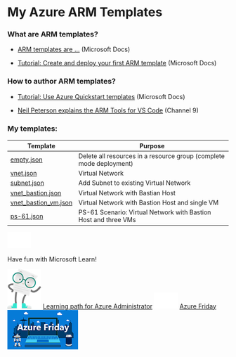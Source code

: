 # My Azure ARM Templates

### What are ARM templates?
* [ARM templates are ...](https://docs.microsoft.com/en-us/azure/azure-resource-manager/templates/overview) (Microsoft Docs)

* [Tutorial: Create and deploy your first ARM template](https://docs.microsoft.com/en-us/azure/azure-resource-manager/templates/template-tutorial-create-first-template) (Microsoft Docs)

### How to author ARM templates?

* [Tutorial: Use Azure Quickstart templates](https://docs.microsoft.com/en-us/azure/azure-resource-manager/templates/template-tutorial-quickstart-template) (Microsoft Docs)

* [Neil Peterson explains the ARM Tools for VS Code](https://channel9.msdn.com/Shows/IT-Ops-Talk/Azure-Resource-Manager-Tools-for-VS-Code) (Channel 9)


### My templates:

| Template                                     | Purpose      |
|----------------------------------------------|--------------|
| [empty.json](empty.json)                     | Delete all resources in a resource group (complete mode deployment) |
| [vnet.json](vnet.json)                       | Virtual Network |
| [subnet.json](subnet.json)                   | Add Subnet to existing Virtual Network |
| [vnet_bastion.json](vnet_bastion.json)       | Virtual Network with Bastian Host |
| [vnet_bastion_vm.json](vnet_bastion_vm.json) | Virtual Network with Bastion Host and single VM |
| [ps-61.json](ps-61.json)                     | PS-61 Scenario: Virtual Network with Bastion Host and three VMs |

![](img/empty.png)

Have fun with Microsoft Learn!

[![](img/mascot-doc.png)](#)
[Learning path for Azure Administrator](https://aka.ms/AzureAdminInfographic)
![](img/empty.png)
[Azure Friday](https://channel9.msdn.com/Shows/Azure-Friday)
![](img/azfr.png)